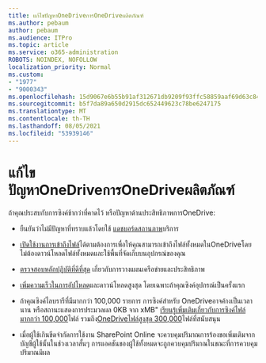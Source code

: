 ```yaml
---
title: แก้ไขปัญหาOneDriveการOneDriveผลิตภัณฑ์
ms.author: pebaum
author: pebaum
ms.audience: ITPro
ms.topic: article
ms.service: o365-administration
ROBOTS: NOINDEX, NOFOLLOW
localization_priority: Normal
ms.custom:
- "1977"
- "9000343"
ms.openlocfilehash: 15d9067e6b55b91af312671db9209f93ffc58859aaf69d63c84dbc354aff3dd3
ms.sourcegitcommit: b5f7da89a650d2915dc652449623c78be6247175
ms.translationtype: MT
ms.contentlocale: th-TH
ms.lasthandoff: 08/05/2021
ms.locfileid: "53939146"
---
```

# <a name="troubleshoot-onedrive-performance"></a>แก้ไขปัญหาOneDriveการOneDriveผลิตภัณฑ์

ถ้าคุณประสบกับการซิงค์ช้ากว่าที่คาดไว้ หรือปัญหาด้านประสิทธิภาพการOneDrive:

- ยืนยันว่าไม่มีปัญหาที่ทราบแล้วโดยใช้ [แดชบอร์ดสถานภาพ](https://portal.office.com/adminportal/home?ref=/servicehealth)บริการ

- [เปิดใช้งานการเข้าถึงไฟล์](https://support.office.com/article/save-disk-space-with-onedrive-files-on-demand-for-windows-10-0e6860d3-d9f3-4971-b321-7092438fb38e)ได้ตามต้องการเพื่อให้คุณสามารถเข้าถึงไฟล์ทั้งหมดในOneDriveโดยไม่ต้องดาวน์โหลดไฟล์ทั้งหมดและใช้พื้นที่จัดเก็บบนอุปกรณ์ของคุณ

- [ตรวจสอบหลักปฏิบัติที่ดีที่สุด](https://docs.microsoft.com/office365/enterprise/network-planning-and-performance) เกี่ยวกับการวางแผนเครือข่ายและประสิทธิภาพ

- [เพิ่มความเร็วในการอัปโหลด](https://support.office.com/article/maximize-upload-and-download-speed-8eeadfb8-501f-406d-997b-98ab6ff67f43)และดาวน์โหลดสูงสุด โดยเฉพาะถ้าคุณซิงค์อุปกรณ์เป็นครั้งแรก

- ถ้าคุณซิงค์ไลบรารีที่มีมากกว่า 100,000 รายการ การซิงค์สําหรับ OneDriveอาจค้างเป็นเวลานาน หรือสถานะแสดงการประมวลผล 0KB จาก xMB" [เรียนรู้เพิ่มเติมเกี่ยวกับการซิงค์ไฟล์มากกว่า 100,000](https://support.office.com/article/invalid-file-names-and-file-types-in-onedrive-onedrive-for-business-and-sharepoint-64883a5d-228e-48f5-b3d2-eb39e07630fa)ไฟล์ รวมถึง[OneDriveไฟล์สูงสุด 300,000](https://support.office.com/article/invalid-file-names-and-file-types-in-onedrive-onedrive-for-business-and-sharepoint-64883a5d-228e-48f5-b3d2-eb39e07630fa)ไฟล์ที่สนับสนุน

- เมื่อผู้ใช้เกินขีดจํากัดการใช้งาน SharePoint Online จะควบคุมปริมาณการร้องขอเพิ่มเติมจากบัญชีผู้ใช้นั้นในช่วงเวลาสั้นๆ การแอคชันของผู้ใช้ทั้งหมดจะถูกควบคุมปริมาณในขณะที่การควบคุมปริมาณมีผล
